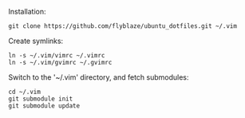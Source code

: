 Installation:

    git clone https://github.com/flyblaze/ubuntu_dotfiles.git ~/.vim

Create symlinks:

    ln -s ~/.vim/vimrc ~/.vimrc
    ln -s ~/.vim/gvimrc ~/.gvimrc

Switch to the '~/.vim' directory, and fetch submodules:

    cd ~/.vim
    git submodule init
    git submodule update
